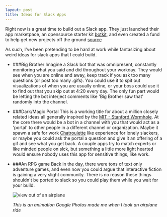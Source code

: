 ```yaml
---
layout: post
title: Ideas for Slack Apps
---
```


Right now is a great time to build out a Slack app. They just launched their app marketpace, an opensource starter kit [botkit](https://github.com/howdyai/botkit), and even created a fund to help get new projects off the ground [source](http://slackhq.com/post/134878632730/launch-platform)

As such, I've been pretending to be hard at work while fantasizing about weird ideas for slack apps that I could build. 

* ###Big Brother 
   Imagine a Slack bot that was omnipresent, constantly monitoring what you said and did throughout your workday. They would see when you are online and away, keep track if you ask too many questions (or post too many .gifs). You could use it to spit out visualizations of when you are usually online, or your boss could use it to find out that you skip out at 4:20 every day. The only fun part would be letting the bot interject comments like 'Big Brother saw that' randomly into the channel. 
   
* ###Dark/Magic Portal
    This is a working title for about a million closely related ideas all generally inspired by the [MIT - Stanford Wormhole](http://engineering.stanford.edu/news/wormhole%E2%80%9D-connects-stanford-and-mit "MIT - Stanford Wormhole"). At the core there would be a bot in a channel with you that would act as a 'portal' to other people in a different channel or organization. Maybe it spawn a safe for work [Chatroulette](https://www.chatroulette.com/) like experience for lonely slackers, or maybe you could ask the portal a question and give it an offering of a gif and see what you get back. A couple apps try to match experts or like minded people on slck, but something a little more light hearted would ensure nobody uses this app for sensitive things, like work. 
    
* ###An RPG game
    Back in the day, there were tons of text only adventure games, and even now you could argue that interactive fiction is gaining a very slight community. There is no reason these things shouldn't be ported to slack so you could play them while you wait for your build. 
   
   ![view out of an airplane](https://lh3.googleusercontent.com/3JAMrtwMe0Bx-chEGM1w3FjmVehrTWQ0MztcHrXd7GhUkpjVaYAZ9oD0nO7gQea85MkluTa6qYj4U55ZY4uCeIW43MlBMTVlL5mhjmZsbI_hNZoQ5JCbc7gV5XUdAaLCvR5HSTpIPvpGKK9UtmCX9AZ39ryjmpZa8l9TXoD9aGpcXVPt9ltcM3qqDn5SrE8wE95fkOfC046tpbzjnVDUynxoXAhO3k0R1YLtU5w2ZKTgsitfXef0NVByM9Y48TDXLzAENIgcRjy0ANCvKLNjyAfFESvfsJZk6FItrsZM8zF2gU5ZmbgL6Xb7vEebQ523TxzROlrmw1YVGQP0FNdXcmornmF-IGa31NlPnUWA0dZItrMLKTwgQ5Ld1Sog9DH1xG-kI0Rd3OzlTMYkjZlLlCaBbF7VX1RLO-F5QeCxR2ddI9xrRWWknq27TnmtBZEBAxcRcIBBRFRsMMkc3NMd32a-ZKk0RS9by5Dx7vgsOFXNJB4zNDgghkIeAkjTtIkPhxW7Clzj_8ckfwbSRmpwUo2H1Rp7pYyNp72qi8cP5MzTmXFEdd0B8O8riSQY2Jq-ierN=w570-h426-no "view out of an airplane")
  
   _This is an animation Google Photos made me when I took an airplane ride_
